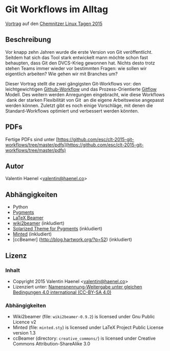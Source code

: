 # Git Workflows im Alltag

[Vortrag](https://chemnitzer.linux-tage.de/2015/de/programm/beitrag/306) auf
den [Chemnitzer Linux Tagen 2015](https://chemnitzer.linux-tage.de/2015/en)

## Beschreibung

Vor knapp zehn Jahren wurde die erste Version von Git veröffentlicht. Seitdem
hat sich das Tool stark entwickelt mann möchte schon fast behaupten, dass Git
den DVCS-Krieg gewonnen hat. Nichts desto trotz stehen Teams immer wieder vor
bestimmten Fragen: wie sollen wir eigentlich arbeiten? Wie gehen wir mit
Branches um?

Dieser Vortrag stellt die zwei gängigsten Git-Workflows vor: den
leichtgewichtigen
[Github-Workflow](https://guides.github.com/introduction/flow/index.html) und
das Prozess-Orientierte [Gitflow](https://github.com/nvie/gitflow) Modell. Des
weitern werden Anregungen eingebracht, wie diese Workflows ­ dank der starken
Flexibilität von Git ­ an die eigene Arbeitsweise angepasst werden können.
Zuletzt gibt es noch einige Vorschläge, mit denen die Standard-Workflows
optimiert und verbessert werden könnten.

## PDFs

Fertige PDFs sind unter
[https://github.com/esc/clt-2015-git-workflows/tree/master/pdfs](https://github.com/esc/clt-2015-git-workflows/tree/master/pdfs)

## Autor

Valentin Haenel <<valentin@haenel.co>>

## Abhängigkeiten

* Python
* [Pygments](http://pygments.org/)
* [LaTeX Beamer](https://bitbucket.org/rivanvx/beamer/wiki/Home)
* [wiki2beamer](http://wiki2beamer.sourceforge.net/) (inkludiert)
* [Solarized Theme for Pygments](https://bitbucket.org/john2x/solarized-pygment/src/b9455fbdc902/solarized.py) (inkludiert)
* [Minted](http://code.google.com/p/minted/) (inkludiert)
* [ccBeamer] (http://blog.hartwork.org/?p=52) (inkludiert)

## Lizenz

### Inhalt

* Copyright 2015 Valentin Haenel <<valentin@haenel.co>>
* Lizenziert unter: [Namensnennung-Weitergabe unter gleichen Bedingungen 4.0 international (CC-BY-SA 4.0) ](http://creativecommons.org/licenses/by-sa/4.0/legalcode)

### Abhängigkeiten

* Wiki2beamer (file: `wiki2beamer-0.9.2`) is licensed under Gnu Public Licence v2
* Minted (file: `minted.sty`) is licensed under LaTeX Project Public License  version 1.3
* ccBeamer (directory: `creative_commons/`) is licensed under Creative Commons Attribution-ShareAlike 3.0
